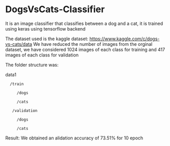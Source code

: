 # DogsVsCats-Classifier
It is an image classifier that classifies between a dog and a cat, it is trained using keras using tensorflow backend

The dataset used is the kaggle dataset: https://www.kaggle.com/c/dogs-vs-cats/data
We have reduced the number of images from the orginal dataset, we have considered 1024 images of each class for training and 417 images of each class for validation

The folder structure was:

data1

      /train
         
         /dogs
         
         /cats
         
       /validation
 
         /dogs
         
         /cats
            
 Result:
     We obtained an alidation accuracy of 73.51% for 10 epoch
